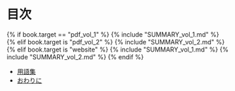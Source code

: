 

<div id="sect_title_text"></div>

# 目次

<div id="sect_title_img_0_0"></div>

{% if book.target == "pdf_vol_1" %}
{% include "SUMMARY_vol_1.md" %}
{% elif book.target is "pdf_vol_2" %}
{% include "SUMMARY_vol_2.md" %}
{% elif book.target is "website" %}
{% include "SUMMARY_vol_1.md" %}
{% include "SUMMARY_vol_2.md" %}
{% endif %}

* [用語集](body/Glossary.md)
* [おわりに](body/Conclusion.md)
